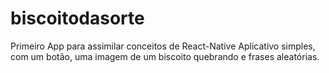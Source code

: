 # biscoitodasorte
Primeiro App para assimilar conceitos de React-Native
Aplicativo simples, com um botão, uma imagem de um biscoito quebrando e  frases aleatórias.
